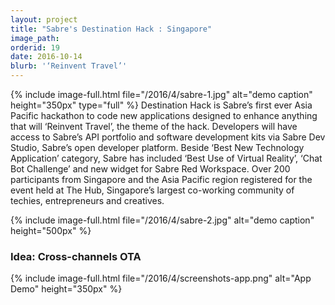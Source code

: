 ```yaml
---
layout: project
title: "Sabre's Destination Hack : Singapore"
image_path: 
orderid: 19
date: 2016-10-14
blurb: '‘Reinvent Travel’'
---
```

{% include image-full.html file="/2016/4/sabre-1.jpg" alt="demo caption" height="350px" type="full" %}
Destination Hack is Sabre’s first ever Asia Pacific hackathon to code new applications designed to enhance anything that will ‘Reinvent Travel’, the theme of the hack. Developers will have access to Sabre’s API portfolio and software development kits via Sabre Dev Studio, Sabre’s open developer platform. Beside ‘Best New Technology Application’ category, Sabre has included ‘Best Use of Virtual Reality’, ‘Chat Bot Challenge’ and new widget for Sabre Red Workspace. Over 200 participants from Singapore and the Asia Pacific region registered for the event held at The Hub, Singapore’s largest co-working community of techies, entrepreneurs and creatives.  
<!--more-->
{% include image-full.html file="/2016/4/sabre-2.jpg" alt="demo caption" height="500px" %}

### Idea: Cross-channels OTA
{% include image-full.html file="/2016/4/screenshots-app.png" alt="App Demo" height="350px" %}
 

 

 




